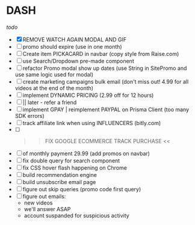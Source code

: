 # DASH

*todo*

- [x] REMOVE WATCH AGAIN MODAL AND GIF
- [ ] promo should expire (use in one month)
- [ ] Create item PICKACARD in navbar (copy style from Raise.com)
- [ ] use Search/Dropdown pre-made component
- [ ] refactor Promo modal show up dates (use String in SitePromo and use same logic used for modal)
- [ ] create marketing campaigns bulk email (don't miss out! 4.99 for all videos at the end of the month)
- [ ] implement DYNAMIC PRICING (2.99 off for 12 hours)
- [ ] || later - refer a friend
- [ ] implement GPAY | reimplement PAYPAL on Prisma Client (too many SDK errors)
- [ ] track affiliate link when using INFLUENCERS (bitly.com)
- [ ] >> FIX GOOGLE ECOMMERCE TRACK PURCHASE <<
- [ ] of monthly payment 29.99 (add promos on navbar)
- [ ] fix double query for search component
- [ ] fix CSS hover flash happening on Chrome 
- [ ] build recommendation engine
- [ ] build unsubscribe email page
- [ ] figure out skip queries (promo code first query)
- [ ] figure out emails: 
    - new videos
    - we'll answer ASAP
    - account suspanded for suspicious activity
